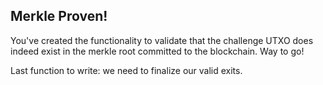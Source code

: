## Merkle Proven! 

You've created the functionality to validate that the challenge UTXO does indeed exist in the merkle root committed to the blockchain. Way to go! 

Last function to write: we need to finalize our valid exits. 